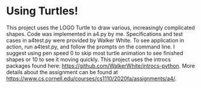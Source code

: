 # Using Turtles!
This project uses the LOGO Turtle to draw various, increasingly complicated shapes.
Code was implemented in a4.py by me. Specifications and test cases in a4test.py were provided by Walker White.
To see application in action, run a4test.py, and follow the prompts on the command line. I suggest using pen speed 0 to skip most turtle animation to see finished shapes or 10 to see it moving quickly.
This project uses the introcs packages found here: https://github.com/WalkerWhite/introcs-python.
More details about the assignment can be found at https://www.cs.cornell.edu/courses/cs1110/2020fa/assignments/a4/.
